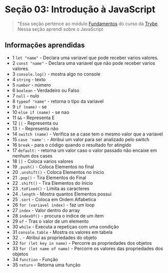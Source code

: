 # Seção 03: Introdução à JavaScript

>"Essa seção pertence ao módulo [Fundamentos](https://github.com/Ruan-Portella/Trybe_Exercicios/tree/main/fundamentos) do curso da [Trybe](https://www.betrybe.com/). Nessa seção aprendi sobre o JavaScript

## Informações aprendidas

- 1 `let "name"` - Declara uma variavel que pode receber varios valores.
- 2 `const "name"` - Declara uma variavel que não pode receber varios valores.
- 3 `console.log()` - mostra algo no console
- 4 `string` - texto
- 5 `number` - número 
- 6 `boolean` - Verdadeiro ou Falso
- 7 `null` - nulo
- 8 `typeof "name"` - retorna o tipo da variavel
- 9 `if (name)` - se
- 10 `else if (name)` - se nao
- 11 `&&` - Representa E 
- 12 `||` - Representa ou
- 13 `!` - Representa não
- 14 `switch (name)` - Verifica se a case tem o mesmo valor que a variavel
- 15 `case 'name':` - Atribui um valor para ser analizado pelo switch
- 16 `break` - para o código quando o resultado for atingido
- 17 `default:` - retorna um valor caso o valor passado não encaixe em nenhum dos cases
- 18 `[]` - Coloca varios valores
- 19 `.push()` - Coloca Elementos no final
- 20 `.unshift()` - Coloca Elementos no inicio
- 21 `.pop()` - Tira Elementos do Final
- 22 `.shift()` - Tira Elementos do Inicio
- 23 `.toFixed()` - Limita as caracteres
- 24 `.length` - Mostra quantos Elementos possui
- 25 `.sort` - Coloca em Ordem Alfabetica
- 26 `for (variavel index)` - faz um loop
- 27 `index` - Valor dentro do array
- 28 `indexOf()` - procura o indice de um item
- 29 `of` - Tras o valor de um elemento
- 30 `while` - Executa a repetiçao com uma condição
- 31 `console.table` - Mostra os valores em tabela
- 32 `.` - Atribui as propriedades do objeto
- 32 `for (let key in name)` - Percorre as propriedades dos objetos
- 33 `for (let name of name)` - Percorre os valores das propriedades dos objetos
- 34 `function` - Função
- 35 `return` - Retorna uma função
